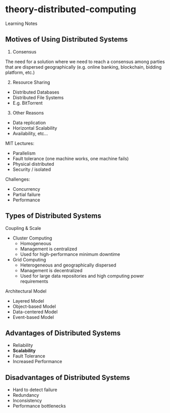 # theory-distributed-computing
Learning Notes

## Motives of Using Distributed Systems

1. Consensus

The need for a solution where we need to reach a consensus among parties that are dispersed geographically (e.g. online banking, blockchain, bidding platform, etc.)

2. Resource Sharing

* Distributed Databases
* Distributed File Systems
* E.g. BitTorrent

3. Other Reasons

* Data replication
* Horizontal Scalability
* Availability, etc...

MIT Lectures:
* Parallelism
* Fault tolerance (one machine works, one machine fails)
* Physical distributed
* Security / isolated

Challenges:
* Concurrency
* Partial failure
* Performance

## Types of Distributed Systems

Coupling & Scale

* Cluster Computing
  * Homogeneous
  * Management is centralized
  * Used for high-performance minimum downtime
* Grid Computing
  * Heterogeneous and geographically dispersed
  * Management is decentralized
  * Used for large data repositories and high computing power requirements

Architectural Model

* Layered Model 
* Object-based Model
* Data-centered Model
* Event-based Model

## Advantages of Distributed Systems

* Reliability
* **Scalability**
* Fault Tolerance
* Increased Performance


## Disadvantages of Distributed Systems

* Hard to detect failure
* Redundancy
* Inconsistency
* Performance bottlenecks

